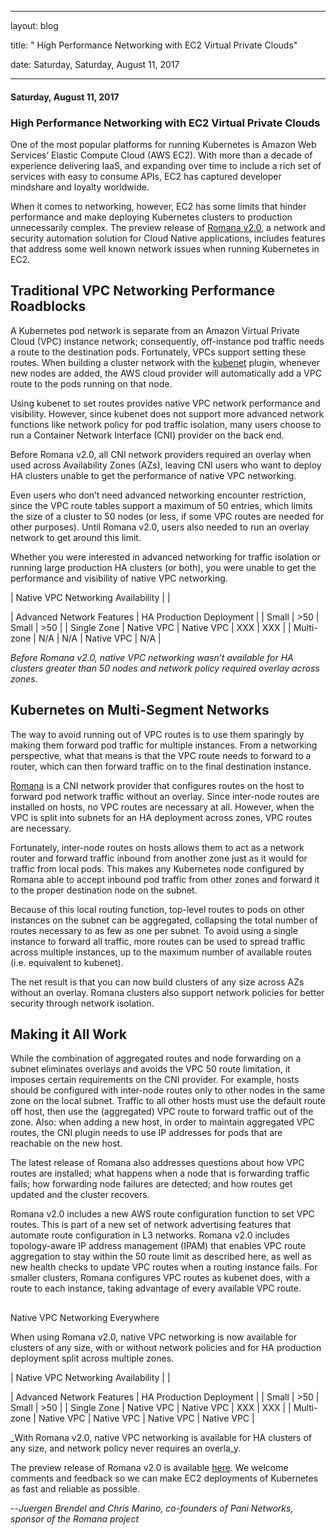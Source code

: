 ---

   layout: blog

   title:  " High Performance Networking with EC2 Virtual Private Clouds" 

   date:   Saturday,  Saturday, August 11, 2017 
 

   --- 
#### Saturday, August 11, 2017 
### High Performance Networking with EC2 Virtual Private Clouds 
  

One of the most popular platforms for running Kubernetes is Amazon Web Services’ Elastic Compute Cloud (AWS EC2). With more than a decade of experience delivering IaaS, and expanding over time to include a rich set of services with easy to consume APIs, EC2 has captured developer mindshare and loyalty worldwide. 
   

When it comes to networking, however, EC2 has some limits that hinder performance and make deploying Kubernetes clusters to production unnecessarily complex. The preview release of [Romana v2.0](http://romana.io/), a network and security automation solution for Cloud Native applications, includes features that address some well known network issues when running Kubernetes in EC2.
   

## Traditional VPC Networking Performance Roadblocks 
  

A Kubernetes pod network is separate from an Amazon Virtual Private Cloud (VPC) instance network; consequently, off-instance pod traffic needs a route to the destination pods. Fortunately, VPCs support setting these routes. When building a cluster network with the [kubenet](https://kubernetes.io/docs/concepts/cluster-administration/network-plugins/#kubenet) plugin, whenever new nodes are added, the AWS cloud provider will automatically add a VPC route to the pods running on that node.
  

Using kubenet to set routes provides native VPC network performance and visibility. However, since kubenet does not support more advanced network functions like network policy for pod traffic isolation, many users choose to run a Container Network Interface (CNI) provider on the back end. 
  

Before Romana v2.0, all CNI network providers required an overlay when used across Availability Zones (AZs), leaving CNI users who want to deploy HA clusters unable to get the performance of native VPC networking.
  

Even users who don’t need advanced networking encounter restriction, since the VPC route tables support a maximum of 50 entries, which limits the size of a cluster to 50 nodes (or less, if some VPC routes are needed for other purposes). Until Romana v2.0, users also needed to run an overlay network to get around this limit.
  

Whether you were interested in advanced networking for traffic isolation or running large production HA clusters (or both), you were unable to get the performance and visibility of native VPC networking. 
  

| 
Native VPC Networking Availability
 |
| 
 
 | 
Advanced Network Features
 | 
HA Production Deployment
 |
| 
Small
 | 
\>50
 | 
Small
 | 
\>50
 |
| 
Single Zone
 | 
Native VPC
 | 
Native VPC
 | 
XXX
 | 
XXX
 |
| 
Multi-zone
 | 
N/A
 | 
N/A
 | 
Native VPC
 | 
N/A
 |

_Before Romana v2.0, native VPC networking wasn’t available for HA clusters greater than 50 nodes and network policy required overlay across zones._
  

## Kubernetes on Multi-Segment Networks

 

The way to avoid running out of VPC routes is to use them sparingly by making them forward pod traffic for multiple instances. From a networking perspective, what that means is that the VPC route needs to forward to a router, which can then forward traffic on to the final destination instance.
  

[Romana](http://romana.io/) is a CNI network provider that configures routes on the host to forward pod network traffic without an overlay. Since inter-node routes are installed on hosts, no VPC routes are necessary at all. However, when the VPC is split into subnets for an HA deployment across zones, VPC routes are necessary. 
  

Fortunately, inter-node routes on hosts allows them to act as a network router and forward traffic inbound from another zone just as it would for traffic from local pods. This makes any Kubernetes node configured by Romana able to accept inbound pod traffic from other zones and forward it to the proper destination node on the subnet.
  

Because of this local routing function, top-level routes to pods on other instances on the subnet can be aggregated, collapsing the total number of routes necessary to as few as one per subnet. To avoid using a single instance to forward all traffic, more routes can be used to spread traffic across multiple instances, up to the maximum number of available routes (i.e. equivalent to kubenet). 
  

The net result is that you can now build clusters of any size across AZs without an overlay. Romana clusters also support network policies for better security through network isolation.
  

## Making it All Work
  

While the combination of aggregated routes and node forwarding on a subnet eliminates overlays and avoids the VPC 50 route limitation, it imposes certain requirements on the CNI provider. For example, hosts should be configured with inter-node routes only to other nodes in the same zone on the local subnet. Traffic to all other hosts must use the default route off host, then use the (aggregated) VPC route to forward traffic out of the zone. Also: when adding a new host, in order to maintain aggregated VPC routes, the CNI plugin needs to use IP addresses for pods that are reachable on the new host.
  

The latest release of Romana also addresses questions about how VPC routes are installed; what happens when a node that is forwarding traffic fails; how forwarding node failures are detected; and how routes get updated and the cluster recovers.
  

Romana v2.0 includes a new AWS route configuration function to set VPC routes. This is part of a new set of network advertising features that automate route configuration in L3 networks. Romana v2.0 includes topology-aware IP address management (IPAM) that enables VPC route aggregation to stay within the 50 route limit as described here, as well as new health checks to update VPC routes when a routing instance fails. For smaller clusters, Romana configures VPC routes as kubenet does, with a route to each instance, taking advantage of every available VPC route.
  

##   
Native VPC Networking Everywhere
  

When using Romana v2.0, native VPC networking is now available for clusters of any size, with or without network policies and for HA production deployment split across multiple zones.
  

| 
Native VPC Networking Availability
 |
| 
 
 | 
Advanced Network Features
 | 
HA Production Deployment
 |
| 
Small
 | 
\>50
 | 
Small
 | 
\>50
 |
| 
Single Zone
 | 
Native VPC
 | 
Native VPC
 | 
XXX
 | 
XXX
 |
| 
Multi-zone
 | 
Native VPC
 | 
Native VPC
 | 
Native VPC
 | 
Native VPC
 |

_With Romana v2.0, native VPC networking is available for HA clusters of any size, and network policy never requires an overla_y.
  

  

The preview release of Romana v2.0 is available [here](http://romana.io/preview). We welcome comments and feedback so we can make EC2 deployments of Kubernetes as fast and reliable as possible.    

  

--_Juergen Brendel and Chris Marino, co-founders of Pani Networks, sponsor of the Romana project_ 

  

  

